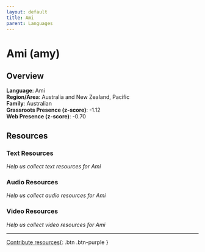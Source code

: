 ```yaml
---
layout: default
title: Ami
parent: Languages
---
```


# Ami (amy)

## Overview

**Language**: Ami  
**Region/Area**: Australia and New Zealand, Pacific  
**Family**: Australian  
**Grassroots Presence (z-score)**: -1.12  
**Web Presence (z-score)**: -0.70  

## Resources

### Text Resources
*Help us collect text resources for Ami*

### Audio Resources
*Help us collect audio resources for Ami*

### Video Resources
*Help us collect video resources for Ami*

---

[Contribute resources](https://forms.office.com/e/1SfLJx3u1r){: .btn .btn-purple }
